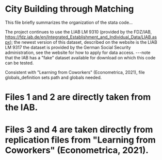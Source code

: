 # City Building through Matching
This file briefly summarizes the organization of the stata code...

The project continues to use the LIAB LM 9310 (provided by the FDZ/IAB, https://fdz.iab.de/en/Integrated_Establishment_and_Individual_Data/LIAB.aspx); 
		the newest version of this dataset, described on the website is the LIAB LM 9317
		the dataset is provided by the German Social Security administration, see the website for how to apply for data access.
		---note that the IAB has a "fake" dataset available for download on which this code can be tested.

Consistent with "Learning from Coworkers" (Econometrica, 2021), file globals_definition sets path and globals needed. 


# Files 1 and 2 are directly taken from the IAB.

# Files 3 and 4 are taken directly from replication files from "Learning from Coworkers" (Econometrica, 2021).

